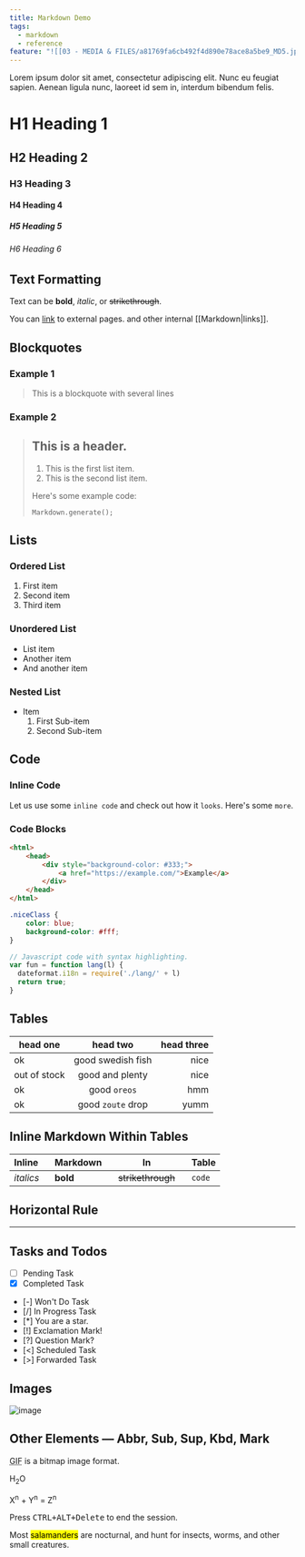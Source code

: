 ```yaml
---
title: Markdown Demo
tags:
  - markdown
  - reference
feature: "![[03 - MEDIA & FILES/a81769fa6cb492f4d890e78ace8a5be9_MD5.jpg]]"
---
```


Lorem ipsum dolor sit amet, consectetur adipiscing elit. Nunc eu feugiat sapien. Aenean ligula nunc, laoreet id sem in, interdum bibendum felis.

# H1 Heading 1

## H2 Heading 2

### H3 Heading 3

#### H4 Heading 4

##### H5 Heading 5

###### H6 Heading 6

## Text Formatting

Text can be **bold**, _italic_, or ~~strikethrough~~.

You can [link](https://example.dom/) to external pages. and other internal [[Markdown|links]].

## Blockquotes

### Example 1

> This is a blockquote
> with several lines

### Example 2

> ## This is a header.
> 1. This is the first list item.
> 2. This is the second list item.
> 
> Here's some example code:
> 
>     Markdown.generate();

## Lists

### Ordered List

1. First item
2. Second item
3. Third item

### Unordered List

* List item
* Another item
* And another item

### Nested List

* Item
	1. First Sub-item
	2. Second Sub-item

## Code

### Inline Code

Let us use some `inline code` and check out how it `looks`. Here's some `more`.

### Code Blocks

```html
<html>
	<head>
		<div style="background-color: #333;">
			<a href="https://example.com/">Example</a>
		</div>
	</head>
</html>
```

```css
.niceClass {
	color: blue;
	background-color: #fff;
}
```

```js
// Javascript code with syntax highlighting.
var fun = function lang(l) {
  dateformat.i18n = require('./lang/' + l)
  return true;
}
```

## Tables

|head one|head two|head three|
|---|:---:|---:|
|ok|good swedish fish|nice|
|out of stock|good and plenty|nice|
|ok|good `oreos`|hmm|
|ok|good `zoute` drop|yumm|

## Inline Markdown Within Tables

| Inline&nbsp;&nbsp;&nbsp;     | Markdown&nbsp;&nbsp;&nbsp;  | In&nbsp;&nbsp;&nbsp;                | Table      |
| ---------- | --------- | ----------------- | ---------- |
| _italics_  | **bold**  | ~~strikethrough~~&nbsp;&nbsp;&nbsp; | `code`     |

## Horizontal Rule

---

## Tasks and Todos

- [ ] Pending Task
- [x] Completed Task
* [-] Won't Do Task
* [/] In Progress Task
* [*] You are a star.
* [!] Exclamation Mark!
* [?] Question Mark?
* [<] Scheduled Task
* [>] Forwarded Task

## Images

![image](03%20-%20MEDIA%20&%20FILES/a81769fa6cb492f4d890e78ace8a5be9_MD5.jpg)

## Other Elements — Abbr, Sub, Sup, Kbd, Mark

<abbr title="Graphics Interchange Format">GIF</abbr> is a bitmap image format.

H<sub>2</sub>O

X<sup>n</sup> + Y<sup>n</sup> = Z<sup>n</sup>

Press <kbd><kbd>CTRL</kbd>+<kbd>ALT</kbd>+<kbd>Delete</kbd></kbd> to end the session.

Most <mark>salamanders</mark> are nocturnal, and hunt for insects, worms, and other small creatures.
